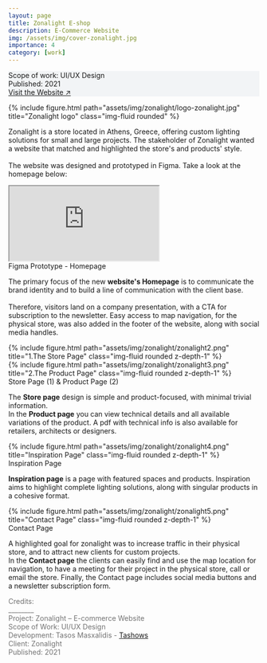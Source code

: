 ```yaml
---
layout: page
title: Zonalight E-shop
description: E-Commerce Website
img: /assets/img/cover-zonalight.jpg
importance: 4
category: [work]
---
```


<div class="px-3 pt-3 pb-1 mb-3 rounded" style="background-color: rgba(43, 86, 127, .05);">
    <p>
    Scope of work: UI/UX Design<br>
    Published: 2021<br>
    <a href="https://www.zonalight.gr/en">Visit the Website ↗</a>
    </p>
 </div>

<div class="row">
    <div class="col-sm">
        {% include figure.html path="assets/img/zonalight/logo-zonalight.jpg" title="Zonalight logo" class="img-fluid rounded" %}
    </div>
</div>

<div class="row text-md-center justify-content-center">
    <div class="col-lg-8">
        <p>Zonalight is a store located in Athens, Greece, offering custom lighting solutions for small and large projects.
        The stakeholder of Zonalight wanted a website that matched and highlighted the store's and products' style.<br><br>The website was designed and prototyped in Figma. Take a look at the homepage below:</p>
    </div>    
</div>

<!-- Homepage-Figma Prototype -->
<div class="mt-2 mb-3">
    <div class="videoWrapper">
    <!-- CSS tricks fluid-width-video -->
        <iframe src="https://www.figma.com/embed?embed_host=share&amp;url=https%3A%2F%2Fwww.figma.com%2Fproto%2FjtP42aODePuyjm50aXL1L4%2Fzonalight-eshop%3Fnode-id%3D293%253A1668%26scaling%3Dscale-down-width%26page-id%3D293%253A920%26starting-point-node-id%3D293%253A1668" allowfullscreen style="margin:0px row" class="embed-content rounded z-depth-1" frameborder="1" allowfullscreen>
    </iframe>
    </div>
</div>
<div class="caption">
    Figma Prototype - Homepage
</div>

<div class="row text-md-center justify-content-center">
    <div class="mb-3 col-lg-8">
        <p>The primary focus of the new <b>website's Homepage</b> is to communicate the brand identity and to build a line of communication with the client base. <br><br>Therefore, visitors land on a company presentation, with a CTA for subscription to the newsletter. Easy access to map navigation, for the physical store, was also added in the footer of the website, along with social media handles.</p>
    </div>    
</div>

<!-- Store Page & Product Page -->
<div class="row">
    <div class="col-sm my-1">
        {% include figure.html path="assets/img/zonalight/zonalight2.png" title="1.The Store Page" class="img-fluid rounded z-depth-1" %}
    </div>
</div>

<div class="row">
    <div class="col-sm my-1">
        {% include figure.html path="assets/img/zonalight/zonalight3.png" title="2.The Product Page" class="img-fluid rounded z-depth-1" %}
    </div>
</div>
<div class="caption">
    Store Page (1) & Product Page (2)
</div>

<div class="row text-md-center justify-content-center">
    <div class="mb-3 col-lg-8">
        <p>The <b>Store page</b> design is simple and product-focused, with minimal trivial information. <br>In the <b>Product page</b> you can view technical details and all available variations of the product. A pdf with technical info is also available for retailers, architects or designers.</p>
    </div>    
</div>

<!-- Inspiration Page -->
<div class="row">
    <div class="col-sm my-1">
        {% include figure.html path="assets/img/zonalight/zonalight4.png" title="Inspiration Page" class="img-fluid rounded z-depth-1" %}
    </div>
</div>
<div class="caption">
    Inspiration Page
</div>

<div class="row text-md-center justify-content-center">
    <div class="mb-3 col-lg-8">
        <p><b>Inspiration page</b> is a page with featured spaces and products. Inspiration aims to highlight complete lighting solutions, along with singular products in a cohesive format.</p>
    </div>    
</div>

<!-- Inspiration Page -->
<div class="row">
    <div class="col-sm my-1">
        {% include figure.html path="assets/img/zonalight/zonalight5.png" title="Contact Page" class="img-fluid rounded z-depth-1" %}
    </div>
</div>
<div class="caption">
    Contact Page
</div>

<div class="row text-md-center justify-content-center">
    <div class="mb-3 col-lg-8">
        <p>A highlighted goal for zonalight was to increase traffic in their physical store, and to attract new clients for custom projects. <br>In the <b>Contact page</b> the clients can easily find and use the map location for navigation, to have a meeting for their project in the physical store, call or email the store. Finally, the Contact page includes social media buttons and a newsletter subscription form.</p>
    </div>    
</div>

<div class="text-center">
    <p style="color: #737373; font-weight: 400;">Credits:<br>
    ________<br>
    Project: Zonalight – E-commerce Website<br>
    Scope of Work: UI/UX Design<br>
    Development: Tasos Masxalidis - <a href="https://www.tashows.com/">Tashows</a><br>
    Client: Zonalight<br>
    Published: 2021</p> 
</div>
